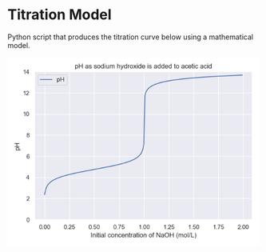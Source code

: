 # Titration Model
Python script that produces the titration curve below using a mathematical model.

![Titration Curve](/titration_curve.png)
